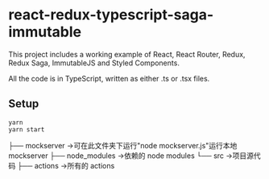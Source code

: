 # react-redux-typescript-saga-immutable

This project includes a working example of React, React Router, Redux, Redux Saga, ImmutableJS and Styled Components.

All the code is in TypeScript, written as either .ts or .tsx files.

## Setup

```
yarn
yarn start
```
├── mockserver            ->可在此文件夹下运行"node mockserver.js"运行本地mockserver
├── node_modules          ->依赖的 node modules
└── src                   ->项目源代码
    ├── actions           ->所有的 actions
